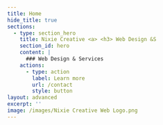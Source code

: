 ```yaml
---
title: Home
hide_title: true
sections:
  - type: section_hero
    title: Nixie Creative <a> <h3> Web Design &S
    section_id: hero
    content: |
      ### Web Design & Services 
    actions:
      - type: action
        label: Learn more
        url: /contact
        style: button
layout: advanced
excerpt: ''
image: /images/Nixie Creative Web Logo.png
---
```


